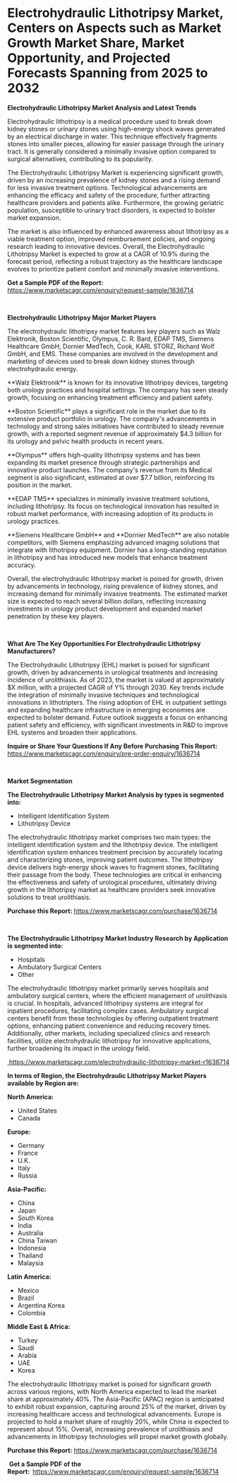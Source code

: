 <p><h1>Electrohydraulic Lithotripsy Market, Centers on Aspects such as Market Growth Market Share, Market Opportunity, and Projected Forecasts Spanning from 2025 to 2032</h1></p><p><strong>Electrohydraulic Lithotripsy Market Analysis and Latest Trends</strong></p>
<p><p>Electrohydraulic lithotripsy is a medical procedure used to break down kidney stones or urinary stones using high-energy shock waves generated by an electrical discharge in water. This technique effectively fragments stones into smaller pieces, allowing for easier passage through the urinary tract. It is generally considered a minimally invasive option compared to surgical alternatives, contributing to its popularity.</p><p>The Electrohydraulic Lithotripsy Market is experiencing significant growth, driven by an increasing prevalence of kidney stones and a rising demand for less invasive treatment options. Technological advancements are enhancing the efficacy and safety of the procedure, further attracting healthcare providers and patients alike. Furthermore, the growing geriatric population, susceptible to urinary tract disorders, is expected to bolster market expansion. </p><p>The market is also influenced by enhanced awareness about lithotripsy as a viable treatment option, improved reimbursement policies, and ongoing research leading to innovative devices. Overall, the Electrohydraulic Lithotripsy Market is expected to grow at a CAGR of 10.9% during the forecast period, reflecting a robust trajectory as the healthcare landscape evolves to prioritize patient comfort and minimally invasive interventions.</p></p>
<p><strong>Get a Sample PDF of the Report:&nbsp;</strong> <a href="https://www.marketscagr.com/enquiry/request-sample/1636714?utm_campaign=2031&utm_medium=2&utm_source=Github&utm_content=ia&utm_term=13042025&utm_id=electrohydraulic-lithotripsy">https://www.marketscagr.com/enquiry/request-sample/1636714</a></p>
<p>&nbsp;</p>
<p><strong>Electrohydraulic Lithotripsy Major Market Players</strong></p>
<p><p>The electrohydraulic lithotripsy market features key players such as Walz Elektronik, Boston Scientific, Olympus, C. R. Bard, EDAP TMS, Siemens Healthcare GmbH, Dornier MedTech, Cook, KARL STORZ, Richard Wolf GmbH, and EMS. These companies are involved in the development and marketing of devices used to break down kidney stones through electrohydraulic energy.</p><p>**Walz Elektronik** is known for its innovative lithotripsy devices, targeting both urology practices and hospital settings. The company has seen steady growth, focusing on enhancing treatment efficiency and patient safety.  </p><p>**Boston Scientific** plays a significant role in the market due to its extensive product portfolio in urology. The company's advancements in technology and strong sales initiatives have contributed to steady revenue growth, with a reported segment revenue of approximately $4.3 billion for its urology and pelvic health products in recent years.</p><p>**Olympus** offers high-quality lithotripsy systems and has been expanding its market presence through strategic partnerships and innovative product launches. The company's revenue from its Medical segment is also significant, estimated at over $7.7 billion, reinforcing its position in the market.</p><p>**EDAP TMS** specializes in minimally invasive treatment solutions, including lithotripsy. Its focus on technological innovation has resulted in robust market performance, with increasing adoption of its products in urology practices.</p><p>**Siemens Healthcare GmbH** and **Dornier MedTech** are also notable competitors, with Siemens emphasizing advanced imaging solutions that integrate with lithotripsy equipment. Dornier has a long-standing reputation in lithotripsy and has introduced new models that enhance treatment accuracy.</p><p>Overall, the electrohydraulic lithotripsy market is poised for growth, driven by advancements in technology, rising prevalence of kidney stones, and increasing demand for minimally invasive treatments. The estimated market size is expected to reach several billion dollars, reflecting increasing investments in urology product development and expanded market penetration by these key players.</p></p>
<p>&nbsp;</p>
<p><strong>What Are The Key Opportunities For Electrohydraulic Lithotripsy Manufacturers?</strong></p>
<p><p>The Electrohydraulic Lithotripsy (EHL) market is poised for significant growth, driven by advancements in urological treatments and increasing incidence of urolithiasis. As of 2023, the market is valued at approximately $X million, with a projected CAGR of Y% through 2030. Key trends include the integration of minimally invasive techniques and technological innovations in lithotripters. The rising adoption of EHL in outpatient settings and expanding healthcare infrastructure in emerging economies are expected to bolster demand. Future outlook suggests a focus on enhancing patient safety and efficiency, with significant investments in R&D to improve EHL systems and broaden their applications.</p></p>
<p><strong>Inquire or Share Your Questions If Any Before Purchasing This Report:</strong> <a href="https://www.marketscagr.com/enquiry/pre-order-enquiry/1636714?utm_campaign=2031&utm_medium=2&utm_source=Github&utm_content=ia&utm_term=13042025&utm_id=electrohydraulic-lithotripsy">https://www.marketscagr.com/enquiry/pre-order-enquiry/1636714</a></p>
<p>&nbsp;</p>
<p><strong>Market Segmentation</strong></p>
<p><strong>The Electrohydraulic Lithotripsy Market Analysis by types is segmented into:</strong></p>
<p><ul><li>Intelligent Identification System</li><li>Lithotripsy Device</li></ul></p>
<p><p>The electrohydraulic lithotripsy market comprises two main types: the intelligent identification system and the lithotripsy device. The intelligent identification system enhances treatment precision by accurately locating and characterizing stones, improving patient outcomes. The lithotripsy device delivers high-energy shock waves to fragment stones, facilitating their passage from the body. These technologies are critical in enhancing the effectiveness and safety of urological procedures, ultimately driving growth in the lithotripsy market as healthcare providers seek innovative solutions to treat urolithiasis.</p></p>
<p><strong>Purchase this Report:&nbsp;</strong><a href="https://www.marketscagr.com/purchase/1636714?utm_campaign=2031&utm_medium=2&utm_source=Github&utm_content=ia&utm_term=13042025&utm_id=electrohydraulic-lithotripsy">https://www.marketscagr.com/purchase/1636714</a></p>
<p>&nbsp;</p>
<p><strong>The Electrohydraulic Lithotripsy Market Industry Research by Application is segmented into:</strong></p>
<p><ul><li>Hospitals</li><li>Ambulatory Surgical Centers</li><li>Other</li></ul></p>
<p><p>The electrohydraulic lithotripsy market primarily serves hospitals and ambulatory surgical centers, where the efficient management of urolithiasis is crucial. In hospitals, advanced lithotripsy systems are integral for inpatient procedures, facilitating complex cases. Ambulatory surgical centers benefit from these technologies by offering outpatient treatment options, enhancing patient convenience and reducing recovery times. Additionally, other markets, including specialized clinics and research facilities, utilize electrohydraulic lithotripsy for innovative applications, further broadening its impact in the urology field.</p></p>
<p><a href="https://www.marketscagr.com/electrohydraulic-lithotripsy-market-r1636714?utm_campaign=2031&utm_medium=2&utm_source=Github&utm_content=ia&utm_term=13042025&utm_id=electrohydraulic-lithotripsy">&nbsp;https://www.marketscagr.com/electrohydraulic-lithotripsy-market-r1636714</a></p>
<p><strong>In terms of Region, the Electrohydraulic Lithotripsy Market Players available by Region are:</strong></p>
<p>
    <p> <strong> North America: </strong>
        <ul>
            <li>United States</li>
            <li>Canada</li>
        </ul>
        </p> 
    <p> <strong> Europe: </strong>
        <ul>
            <li>Germany</li>
            <li>France</li>
            <li>U.K.</li>
            <li>Italy</li>
            <li>Russia</li>
        </ul>
        </p> 
    <p> <strong> Asia-Pacific: </strong>
        <ul>
            <li>China</li>
            <li>Japan</li>
            <li>South Korea</li>
            <li>India</li>
            <li>Australia</li>
            <li>China Taiwan</li>
            <li>Indonesia</li>
            <li>Thailand</li>
            <li>Malaysia</li>
        </ul>
        </p> 
    <p> <strong> Latin America: </strong>
        <ul>
            <li>Mexico</li>
            <li>Brazil</li>
            <li>Argentina Korea</li>
            <li>Colombia</li>
        </ul>
        </p> 
    <p> <strong> Middle East & Africa: </strong>
        <ul>
            <li>Turkey</li>
            <li>Saudi</li>
            <li>Arabia</li>
            <li>UAE</li>
            <li>Korea</li>
        </ul>
    </p>
    </p>
<p><p>The electrohydraulic lithotripsy market is poised for significant growth across various regions, with North America expected to lead the market share at approximately 40%. The Asia-Pacific (APAC) region is anticipated to exhibit robust expansion, capturing around 25% of the market, driven by increasing healthcare access and technological advancements. Europe is projected to hold a market share of roughly 20%, while China is expected to represent about 15%. Overall, increasing prevalence of urolithiasis and advancements in lithotripsy technologies will propel market growth globally.</p></p>
<p><strong>Purchase this Report: </strong><a href="https://www.marketscagr.com/purchase/1636714?utm_campaign=2031&utm_medium=2&utm_source=Github&utm_content=ia&utm_term=13042025&utm_id=electrohydraulic-lithotripsy">https://www.marketscagr.com/purchase/1636714</a></p>
<p>&nbsp;<strong>Get a Sample PDF of the Report:&nbsp;&nbsp;</strong><a href="https://www.marketscagr.com/enquiry/request-sample/1636714?utm_campaign=2031&utm_medium=2&utm_source=Github&utm_content=ia&utm_term=13042025&utm_id=electrohydraulic-lithotripsy">https://www.marketscagr.com/enquiry/request-sample/1636714</a></p>
<p><strong></strong></p>
<p><p></p><p></p><p></p></p>